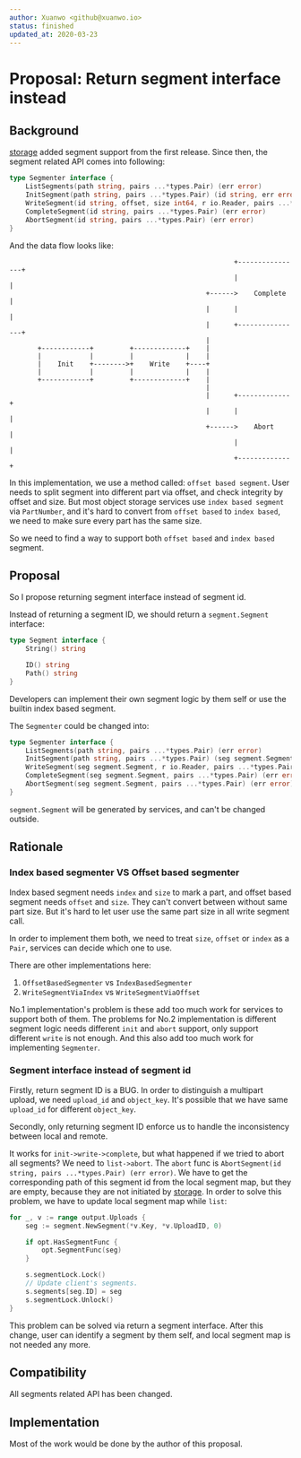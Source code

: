 ```yaml
---
author: Xuanwo <github@xuanwo.io>
status: finished
updated_at: 2020-03-23
---
```


# Proposal: Return segment interface instead

## Background

[storage] added segment support from the first release. Since then, the segment related API comes into following:

```go
type Segmenter interface {
	ListSegments(path string, pairs ...*types.Pair) (err error)
	InitSegment(path string, pairs ...*types.Pair) (id string, err error)
	WriteSegment(id string, offset, size int64, r io.Reader, pairs ...*types.Pair) (err error)
	CompleteSegment(id string, pairs ...*types.Pair) (err error)
	AbortSegment(id string, pairs ...*types.Pair) (err error)
}
```

And the data flow looks like:

```text
                                                        +----------------+
                                                        |                |
                                                 +------>    Complete    |
                                                 |      |                |
                                                 |      +----------------+
                                                 |
       +------------+         +-------------+    |
       |            |         |             |    |
       |    Init    +-------->+    Write    +----+
       |            |         |             |    |
       +------------+         +-------------+    |
                                                 |
                                                 |      +-------------+
                                                 |      |             |
                                                 +------>    Abort    |
                                                        |             |
                                                        +-------------+
```

In this implementation, we use a method called: `offset based segment`. User needs to split segment into different part via offset, and check integrity by offset and size. But most object storage services use `index based segment` via `PartNumber`, and it's hard to convert from `offset based` to `index based`, we need to make sure every part has the same size.

So we need to find a way to support both `offset based` and `index based` segment.

## Proposal

So I propose returning segment interface instead of segment id.

Instead of returning a segment ID, we should return a `segment.Segment` interface:

```go
type Segment interface {
	String() string

	ID() string
	Path() string
}
```

Developers can implement their own segment logic by them self or use the builtin index based segment.

The `Segmenter` could be changed into:

```go
type Segmenter interface {
	ListSegments(path string, pairs ...*types.Pair) (err error)
	InitSegment(path string, pairs ...*types.Pair) (seg segment.Segment, err error)
	WriteSegment(seg segment.Segment, r io.Reader, pairs ...*types.Pair) (err error)
	CompleteSegment(seg segment.Segment, pairs ...*types.Pair) (err error)
	AbortSegment(seg segment.Segment, pairs ...*types.Pair) (err error)
}
```

`segment.Segment` will be generated by services, and can't be changed outside.

## Rationale

### Index based segmenter VS Offset based segmenter

Index based segment needs `index` and `size` to mark a part, and offset based segment needs `offset` and `size`. They can't convert between without same part size. But it's hard to let user use the same part size in all write segment call.

In order to implement them both, we need to treat `size`, `offset` or `index` as a `Pair`, services can decide which one to use.

There are other implementations here:

1. `OffsetBasedSegmenter` vs `IndexBasedSegmenter`
2. `WriteSegmentViaIndex` vs `WriteSegmentViaOffset`

No.1 implementation's problem is these add too much work for services to support both of them. The problems for No.2 implementation is different segment logic needs different `init` and `abort` support, only support different `write` is not enough. And this also add too much work for implementing `Segmenter`.

### Segment interface instead of segment id

Firstly, return segment ID is a BUG. In order to distinguish a multipart upload, we need `upload_id` and `object_key`. It's possible that we have same `upload_id` for different `object_key`.

Secondly, only returning segment ID enforce us to handle the inconsistency between local and remote. 

It works for `init->write->complete`, but what happened if we tried to abort all segments? We need to `list->abort`. The `abort` func is `AbortSegment(id string, pairs ...*types.Pair) (err error)`. We have to get the corresponding path of this segment id from the local segment map, but they are empty, because they are not initiated by [storage]. In order to solve this problem, we have to update local segment map while `list`:

```go
for _, v := range output.Uploads {
    seg := segment.NewSegment(*v.Key, *v.UploadID, 0)

    if opt.HasSegmentFunc {
        opt.SegmentFunc(seg)
    }

    s.segmentLock.Lock()
    // Update client's segments.
    s.segments[seg.ID] = seg
    s.segmentLock.Unlock()
}
```

This problem can be solved via return a segment interface. After this change, user can identify a segment by them self, and local segment map is not needed any more.

## Compatibility

All segments related API has been changed.

## Implementation

Most of the work would be done by the author of this proposal.

[storage]: https://github.com/Xuanwo/storage